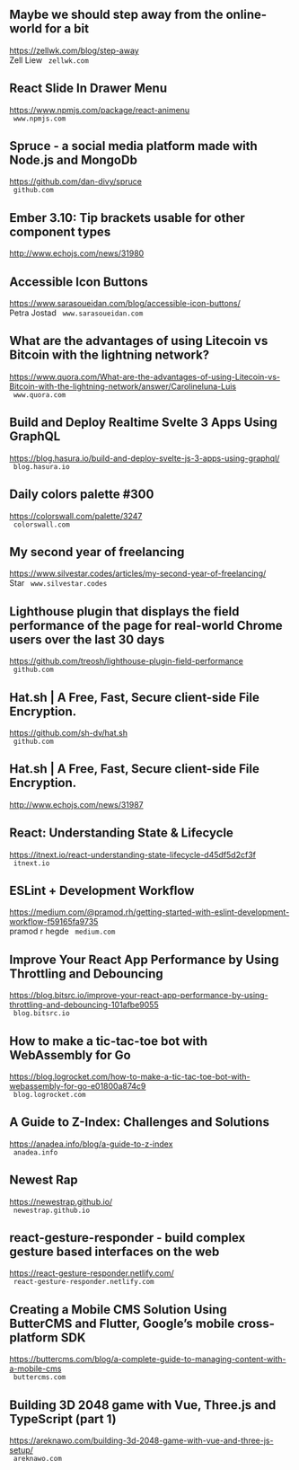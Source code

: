 ## Maybe we should step away from the online-world for a bit  
https://zellwk.com/blog/step-away  
Zell Liew ` zellwk.com`
  

## React Slide In Drawer Menu  
https://www.npmjs.com/package/react-animenu  
 ` www.npmjs.com`
  

## Spruce - a social media platform made with Node.js and MongoDb  
https://github.com/dan-divy/spruce  
 ` github.com`
  

## Ember 3.10: Tip brackets usable for other component types  
http://www.echojs.com/news/31980  
 
  

## Accessible Icon Buttons  
https://www.sarasoueidan.com/blog/accessible-icon-buttons/  
Petra Jostad ` www.sarasoueidan.com`
  

## What are the advantages of using Litecoin vs Bitcoin with the lightning network?  
https://www.quora.com/What-are-the-advantages-of-using-Litecoin-vs-Bitcoin-with-the-lightning-network/answer/Carolineluna-Luis  
 ` www.quora.com`
  

## Build and Deploy Realtime Svelte 3 Apps Using GraphQL  
https://blog.hasura.io/build-and-deploy-svelte-js-3-apps-using-graphql/  
 ` blog.hasura.io`
  

## Daily colors palette #300  
https://colorswall.com/palette/3247  
 ` colorswall.com`
  

## My second year of freelancing  
https://www.silvestar.codes/articles/my-second-year-of-freelancing/  
Star ` www.silvestar.codes`
  

## Lighthouse plugin that displays the field performance of the page for real-world Chrome users over the last 30 days  
https://github.com/treosh/lighthouse-plugin-field-performance  
 ` github.com`
  

## Hat.sh | A Free, Fast, Secure client-side File Encryption.  
https://github.com/sh-dv/hat.sh  
 ` github.com`
  

## Hat.sh | A Free, Fast, Secure client-side File Encryption.  
http://www.echojs.com/news/31987  
 
  

## React: Understanding State & Lifecycle  
https://itnext.io/react-understanding-state-lifecycle-d45df5d2cf3f  
 ` itnext.io`
  

## ESLint + Development Workflow  
https://medium.com/@pramod.rh/getting-started-with-eslint-development-workflow-f59165fa9735  
pramod r hegde ` medium.com`
  

## Improve Your React App Performance by Using Throttling and Debouncing  
https://blog.bitsrc.io/improve-your-react-app-performance-by-using-throttling-and-debouncing-101afbe9055  
 ` blog.bitsrc.io`
  

## How to make a tic-tac-toe bot with WebAssembly for Go  
https://blog.logrocket.com/how-to-make-a-tic-tac-toe-bot-with-webassembly-for-go-e01800a874c9  
 ` blog.logrocket.com`
  

## A Guide to Z-Index: Challenges and Solutions  
https://anadea.info/blog/a-guide-to-z-index  
 ` anadea.info`
  

## Newest Rap  
https://newestrap.github.io/  
 ` newestrap.github.io`
  

## react-gesture-responder - build complex gesture based interfaces on the web  
https://react-gesture-responder.netlify.com/  
 ` react-gesture-responder.netlify.com`
  

## Creating a Mobile CMS Solution Using ButterCMS and Flutter, Google’s mobile cross-platform SDK  
https://buttercms.com/blog/a-complete-guide-to-managing-content-with-a-mobile-cms  
 ` buttercms.com`
  

## Building 3D 2048 game with Vue, Three.js and TypeScript (part 1)  
https://areknawo.com/building-3d-2048-game-with-vue-and-three-js-setup/  
 ` areknawo.com`
  


